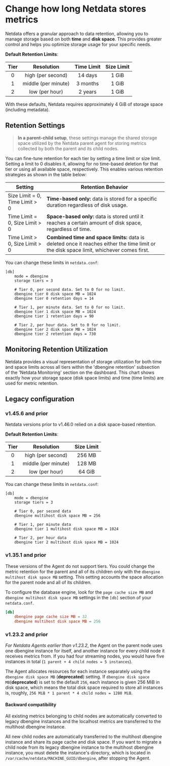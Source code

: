 # Change how long Netdata stores metrics

Netdata offers a granular approach to data retention, allowing you to manage storage based on both **time** and **disk
space**. This provides greater control and helps you optimize storage usage for your specific needs.

**Default Retention Limits**:

| Tier |     Resolution      | Time Limit | Size Limit |
|:----:|:-------------------:|:----------:|:----------:|
|  0   |  high (per second)  |  14 days   |   1 GiB    |
|  1   | middle (per minute) |  3 months  |   1 GiB    |
|  2   |   low (per hour)    |  2 years   |   1 GiB    |

With these defaults, Netdata requires approximately 4 GiB of storage space (including metadata).

## Retention Settings

> **In a parent-child setup**, these settings manage the shared storage space utilized by the Netdata parent agent for
> storing metrics collected by both the parent and its child nodes.

You can fine-tune retention for each tier by setting a time limit or size limit. Setting a limit to 0 disables it,
allowing for no time-based deletion for that tier or using all available space, respectively. This enables various
retention strategies as shown in the table below:

| Setting                        | Retention Behavior                                                                                                                        |
|--------------------------------|-------------------------------------------------------------------------------------------------------------------------------------------|
| Size Limit = 0, Time Limit > 0 | **Time-based only:** data is stored for a specific duration regardless of disk usage.                                                     |
| Time Limit = 0, Size Limit > 0 | **Space-based only:** data is stored until it reaches a certain amount of disk space, regardless of time.                                 |
| Time Limit > 0, Size Limit > 0 | **Combined time and space limits:** data is deleted once it reaches either the time limit or the disk space limit, whichever comes first. |

You can change these limits in `netdata.conf`:

```
[db]
    mode = dbengine	
    storage tiers = 3

    # Tier 0, per second data. Set to 0 for no limit.
    dbengine tier 0 disk space MB = 1024
    dbengine tier 0 retention days = 14

    # Tier 1, per minute data. Set to 0 for no limit.
    dbengine tier 1 disk space MB = 1024
    dbengine tier 1 retention days = 90

    # Tier 2, per hour data. Set to 0 for no limit.
    dbengine tier 2 disk space MB = 1024
    dbengine tier 2 retention days = 730
```

## Monitoring Retention Utilization

Netdata provides a visual representation of storage utilization for both time and space limits across all tiers within
the 'dbengine retention' subsection of the 'Netdata Monitoring' section on the dashboard. This chart shows exactly how
your storage space (disk space limits) and time (time limits) are used for metric retention.

## Legacy configuration

### v1.45.6 and prior

Netdata versions prior to v1.46.0 relied on a disk space-based retention.

**Default Retention Limits**:

| Tier |     Resolution      | Size Limit |
|:----:|:-------------------:|:----------:|
|  0   |  high (per second)  |   256 MB   |
|  1   | middle (per minute) |   128 MB   |
|  2   |   low (per hour)    |   64 GiB   |

You can change these limits in `netdata.conf`:

```
[db]
    mode = dbengine	
    storage tiers = 3

    # Tier 0, per second data
    dbengine multihost disk space MB = 256

    # Tier 1, per minute data
    dbengine tier 1 multihost disk space MB = 1024

    # Tier 2, per hour data
    dbengine tier 2 multihost disk space MB = 1024
```

### v1.35.1 and prior

These versions of the Agent do not support tiers. You could change the metric retention for the parent and
all of its children only with the `dbengine multihost disk space MB` setting. This setting accounts the space allocation
for the parent node and all of its children.

To configure the database engine, look for the `page cache size MB` and `dbengine multihost disk space MB` settings in
the `[db]` section of your `netdata.conf`.

```conf
[db]
    dbengine page cache size MB = 32
    dbengine multihost disk space MB = 256
```

### v1.23.2 and prior

_For Netdata Agents earlier than v1.23.2_, the Agent on the parent node uses one dbengine instance for itself, and
another instance for every child node it receives metrics from. If you had four streaming nodes, you would have five
instances in total (`1 parent + 4 child nodes = 5 instances`).

The Agent allocates resources for each instance separately using the `dbengine disk space MB` (**deprecated**) setting.
If `dbengine disk space MB`(**deprecated**) is set to the default `256`, each instance is given 256 MiB in disk space,
which means the total disk space required to store all instances is,
roughly, `256 MiB * 1 parent * 4 child nodes = 1280 MiB`.

#### Backward compatibility

All existing metrics belonging to child nodes are automatically converted to legacy dbengine instances and the localhost
metrics are transferred to the multihost dbengine instance.

All new child nodes are automatically transferred to the multihost dbengine instance and share its page cache and disk
space. If you want to migrate a child node from its legacy dbengine instance to the multihost dbengine instance, you
must delete the instance's directory, which is located in `/var/cache/netdata/MACHINE_GUID/dbengine`, after stopping the
Agent.
